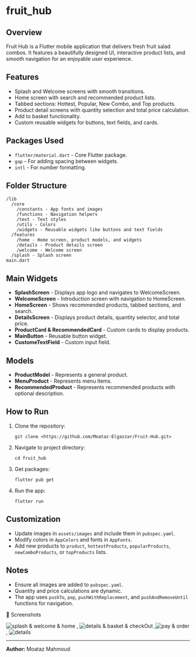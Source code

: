 # fruit_hub

## Overview
Fruit Hub is a Flutter mobile application that delivers fresh fruit salad combos. It features a beautifully designed UI, interactive product lists, and smooth navigation for an enjoyable user experience.

## Features
- Splash and Welcome screens with smooth transitions.
- Home screen with search and recommended product lists.
- Tabbed sections: Hottest, Popular, New Combo, and Top products.
- Product detail screens with quantity selection and total price calculation.
- Add to basket functionality.
- Custom reusable widgets for buttons, text fields, and cards.

## Packages Used
- `flutter/material.dart` - Core Flutter package.
- `gap` - For adding spacing between widgets.
- `intl` - For number formatting.

## Folder Structure
```
/lib
  /core
    /constants - App fonts and images
    /functions - Navigation helpers
    /text - Text styles
    /utils - Colors
    /widgets - Reusable widgets like buttons and text fields
  /features
    /home - Home screen, product models, and widgets
    /details - Product details screen
    /welcome - Welcome screen
  /splash - Splash screen
main.dart
```

## Main Widgets
- **SplashScreen** - Displays app logo and navigates to WelcomeScreen.
- **WelcomeScreen** - Introduction screen with navigation to HomeScreen.
- **HomeScreen** - Shows recommended products, tabbed sections, and search.
- **DetailsScreen** - Displays product details, quantity selector, and total price.
- **ProductCard & RecommendedCard** - Custom cards to display products.
- **MainButton** - Reusable button widget.
- **CustomeTextField** - Custom input field.

## Models
- **ProductModel** - Represents a general product.
- **MenuProduct** - Represents menu items.
- **RecommendedProduct** - Represents recommended products with optional description.

## How to Run
1. Clone the repository:
   ```
   git clone <https://github.com/Moataz-Elgazzar/Fruit-Hub.git>
   ```
2. Navigate to project directory:
   ```
   cd fruit_hub
   ```
3. Get packages:
   ```
   flutter pub get
   ```
4. Run the app:
   ```
   flutter run
   ```

## Customization
- Update images in `assets/images` and include them in `pubspec.yaml`.
- Modify colors in `AppColors` and fonts in `AppFonts`.
- Add new products to `product`, `hottestProducts`, `popularProducts`, `newComboProducts`, or `topProducts` lists.

## Notes
- Ensure all images are added to `pubspec.yaml`.
- Quantity and price calculations are dynamic.
- The app uses `pushTo`, `pop`, `pushWithReplacement`, and `pushAndRemoveUntil` functions for navigation.


📸 Screenshots
 
 ![splash & welcome & home](splash_welcome_home_screen.png) , ![details & basket & checkOut](details_basket_checkout_screen.png)  ,![pay & order](pay_order_screen.png) , ![details](details_screen.png)
 


---
**Author:** Moataz Mahmoud
